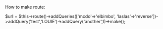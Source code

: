 How to make route:

$url = $this->route()->addQueries(['mcdo'=>'elbimbo', 'laslas'=>'reverse'])->addQuery('test','LOUIE')->addQuery('another',1)->make();